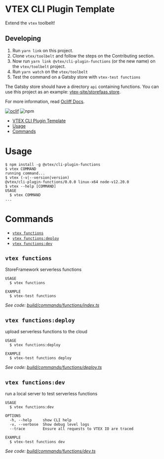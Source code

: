 # VTEX CLI Plugin Template

Extend the `vtex` toolbelt!

## Developing

1. Run `yarn link` on this project.
1. Clone `vtex/toolbelt` and follow the steps on the Contributing section.
1. Now run `yarn link @vtex/cli-plugin-functions` (or the new name) on the `vtex/toolbelt` project.
1. Run `yarn watch` on the `vtex/toolbelt`
1. Test the command on a Gatsby store with `vtex-test functions`

The Gatsby store should have a directory `api` containing functions. You can
use this project as an example:
[vtex-site/storefaas.store](https://github.com/vtex-sites/storefaas.store).

For more information, read [Ocliff Docs](https://oclif.io/docs/introduction).

[![oclif](https://img.shields.io/badge/cli-oclif-brightgreen.svg)](https://oclif.io)
![npm](https://img.shields.io/npm/v/@vtex/cli-plugin-template)

<!-- toc -->
* [VTEX CLI Plugin Template](#vtex-cli-plugin-template)
* [Usage](#usage)
* [Commands](#commands)
<!-- tocstop -->
# Usage
<!-- usage -->
```sh-session
$ npm install -g @vtex/cli-plugin-functions
$ vtex COMMAND
running command...
$ vtex (-v|--version|version)
@vtex/cli-plugin-functions/0.0.0 linux-x64 node-v12.20.0
$ vtex --help [COMMAND]
USAGE
  $ vtex COMMAND
...
```
<!-- usagestop -->
# Commands
<!-- commands -->
* [`vtex functions`](#vtex-functions)
* [`vtex functions:deploy`](#vtex-functionsdeploy)
* [`vtex functions:dev`](#vtex-functionsdev)

## `vtex functions`

StoreFramework serverless functions

```
USAGE
  $ vtex functions

EXAMPLE
  $ vtex-test functions
```

_See code: [build/commands/functions/index.ts](https://github.com/vtex/cli-plugin-template/blob/v0.0.0/build/commands/functions/index.ts)_

## `vtex functions:deploy`

upload serverless functions to the cloud

```
USAGE
  $ vtex functions:deploy

EXAMPLE
  $ vtex-test functions deploy
```

_See code: [build/commands/functions/deploy.ts](https://github.com/vtex/cli-plugin-template/blob/v0.0.0/build/commands/functions/deploy.ts)_

## `vtex functions:dev`

run a local server to test serverless functions

```
USAGE
  $ vtex functions:dev

OPTIONS
  -h, --help     show CLI help
  -v, --verbose  Show debug level logs
  --trace        Ensure all requests to VTEX IO are traced

EXAMPLE
  $ vtex-test functions dev
```

_See code: [build/commands/functions/dev.ts](https://github.com/vtex/cli-plugin-template/blob/v0.0.0/build/commands/functions/dev.ts)_
<!-- commandsstop -->
